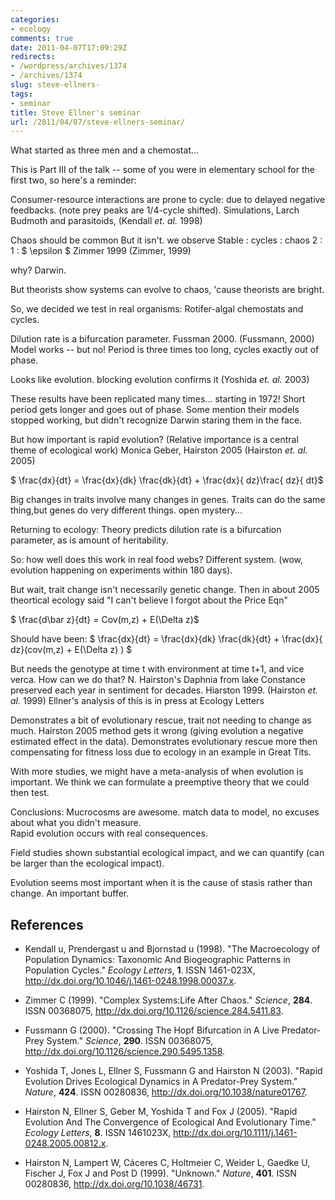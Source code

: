```yaml
---
categories:
- ecology
comments: true
date: 2011-04-07T17:09:29Z
redirects:
- /wordpress/archives/1374
- /archives/1374
slug: steve-ellners-
tags:
- seminar
title: Steve Ellner's seminar
url: /2011/04/07/steve-ellners-seminar/
---
```


What started as three men and a chemostat...

This is Part III of the talk -- some of you were in elementary school for the first two, so here's a reminder:

Consumer-resource interactions are prone to cycle: due to delayed negative feedbacks.  (note prey peaks are 1/4-cycle shifted).  Simulations, Larch Budmoth and parasitoids, (Kendall _et. al._ 1998)

Chaos should be common
But it isn't. we observe  Stable : cycles : chaos 2 : 1 : $ \epsilon $
Zimmer 1999 (Zimmer, 1999)

why?  Darwin.  

But theorists show systems can evolve to chaos, 'cause theorists are bright.  

So, we decided we test in real organisms: Rotifer-algal chemostats and cycles.  

Dilution rate is a bifurcation parameter.  Fussman 2000. (Fussmann, 2000)  Model works -- but no! Period is three times too long, cycles exactly out of phase.  

Looks like evolution.  blocking evolution confirms it (Yoshida _et. al._ 2003)

These results have been replicated many times... starting in 1972! Short period gets longer and goes out of phase.  Some mention their models stopped working, but didn't recognize Darwin staring them in the face.  


But how important is rapid evolution?  (Relative importance is a central theme of ecological work)
Monica Geber, Hairston 2005 (Hairston _et. al._ 2005)

$ \frac{dx}{dt} = \frac{dx}{dk} \frac{dk}{dt} + \frac{dx}{ dz}\frac{ dz}{ dt}$

Big changes in traits involve many changes in genes.  Traits can do the same thing,but genes do very different things.  open mystery...

Returning to ecology: Theory predicts dilution rate is a bifurcation parameter, as is amount of heritability. 


So: how well does this work in real food webs?  Different system.
(wow, evolution happening on experiments within 180 days).  

But wait, trait change isn't necessarily genetic change.  Then in about 2005 theortical ecology said "I can't believe I forgot about the Price Eqn"

$ \frac{d\bar z}{dt} = Cov(m,z) + E(\Delta z)$

Should have been:
$ \frac{dx}{dt} = \frac{dx}{dk} \frac{dk}{dt} + \frac{dx}{ dz}(cov(m,z) + E(\Delta z) ) $

But needs the genotype at time t with environment at time t+1, and vice verca.  How can we do that?  N. Hairston's Daphnia from lake Constance preserved each year in sentiment for decades.  Hiarston 1999. (Hairston _et. al._ 1999) Ellner's analysis of this is in press at Ecology Letters

Demonstrates a bit of evolutionary rescue, trait not needing to change as much.  Hairston 2005 method gets it wrong (giving evolution a negative estimated effect in the data).  Demonstrates evolutionary rescue more then compensating for fitness loss due to ecology in an example in Great Tits.  

With more studies, we might have a meta-analysis of when evolution is important.  We think we can formulate a preemptive theory that we could then test.  

Conclusions:
Mucrocosms are awesome.  match data to model, no excuses about what you didn't measure.  
Rapid evolution occurs with real consequences.

Field studies shown substantial ecological impact, and we can quantify (can be larger than the ecological impact).  

Evolution seems most important when it is the cause of stasis rather than change.  An important buffer.  




## References


- Kendall u, Prendergast u and Bjornstad u (1998).
"The Macroecology of Population Dynamics: Taxonomic And Biogeographic Patterns in Population Cycles."
*Ecology Letters*, **1**.
ISSN 1461-023X, <a href="http://dx.doi.org/10.1046/j.1461-0248.1998.00037.x">http://dx.doi.org/10.1046/j.1461-0248.1998.00037.x</a>.

- Zimmer C (1999).
"Complex Systems:Life After Chaos."
*Science*, **284**.
ISSN 00368075, <a href="http://dx.doi.org/10.1126/science.284.5411.83">http://dx.doi.org/10.1126/science.284.5411.83</a>.

- Fussmann G (2000).
"Crossing The Hopf Bifurcation in A Live Predator-Prey System."
*Science*, **290**.
ISSN 00368075, <a href="http://dx.doi.org/10.1126/science.290.5495.1358">http://dx.doi.org/10.1126/science.290.5495.1358</a>.

- Yoshida T, Jones L, Ellner S, Fussmann G and Hairston N (2003).
"Rapid Evolution Drives Ecological Dynamics in A Predator-Prey System."
*Nature*, **424**.
ISSN 00280836, <a href="http://dx.doi.org/10.1038/nature01767">http://dx.doi.org/10.1038/nature01767</a>.

- Hairston N, Ellner S, Geber M, Yoshida T and Fox J (2005).
"Rapid Evolution And The Convergence of Ecological And Evolutionary Time."
*Ecology Letters*, **8**.
ISSN 1461023X, <a href="http://dx.doi.org/10.1111/j.1461-0248.2005.00812.x">http://dx.doi.org/10.1111/j.1461-0248.2005.00812.x</a>.

- Hairston N, Lampert W, Cáceres C, Holtmeier C, Weider L, Gaedke U, Fischer J, Fox J and Post D (1999).
"Unknown."
*Nature*, **401**.
ISSN 00280836, <a href="http://dx.doi.org/10.1038/46731">http://dx.doi.org/10.1038/46731</a>.

